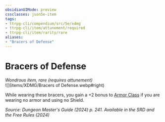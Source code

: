 ```yaml
---
obsidianUIMode: preview
cssclasses: json5e-item
tags:
- ttrpg-cli/compendium/src/5e/xdmg
- ttrpg-cli/item/attunement/required
- ttrpg-cli/item/rarity/rare
aliases: 
- "Bracers of Defense"
---
```

# Bracers of Defense
*Wondrous item, rare (requires attunement)*  
![](items/XDMG/Bracers of Defense.webp#right)


While wearing these bracers, you gain a +2 bonus to [Armor Class](/3-Mechanics/CLI/variant-rules/armor-class-xphb.md) if you are wearing no armor and using no Shield.

*Source: Dungeon Master's Guide (2024) p. 241. Available in the <span title='Systems Reference Document (5.2)'>SRD</span> and the Free Rules (2024)*
